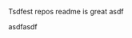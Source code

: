 Tsdfest repos readme is great asdf







asdfasdf


































































